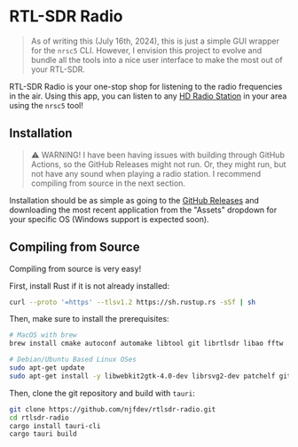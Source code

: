# RTL-SDR Radio

> As of writing this (July 16th, 2024), this is just a simple GUI wrapper for the `nrsc5` CLI. However, I envision this project to evolve and bundle all the tools into a nice user interface to make the most out of your RTL-SDR.

RTL-SDR Radio is your one-stop shop for listening to the radio frequencies in the air. Using this app, you can listen to any [HD Radio Station](https://hdradio.com/stations/) in your area using the `nrsc5` tool!

## Installation

> ⚠️ WARNING! I have been having issues with building through GitHub Actions, so the GitHub Releases might not run. Or, they might run, but not have any sound when playing a radio station. I recommend compiling from source in the next section.

Installation should be as simple as going to the [GitHub Releases](https://github.com/njfdev/rtlsdr-radio/releases) and downloading the most recent application from the "Assets" dropdown for your specific OS (Windows support is expected soon).

## Compiling from Source

Compiling from source is very easy!

First, install Rust if it is not already installed:

```bash
curl --proto '=https' --tlsv1.2 https://sh.rustup.rs -sSf | sh
```

Then, make sure to install the prerequisites:

```bash
# MacOS with brew
brew install cmake autoconf automake libtool git librtlsdr libao fftw

# Debian/Ubuntu Based Linux OSes
sudo apt-get update
sudo apt-get install -y libwebkit2gtk-4.0-dev librsvg2-dev patchelf git build-essential cmake autoconf automake libtool libao-dev libfftw3-dev librtlsdr-dev
```

Then, clone the git repository and build with `tauri`:

```bash
git clone https://github.com/njfdev/rtlsdr-radio.git
cd rtlsdr-radio
cargo install tauri-cli
cargo tauri build
```
